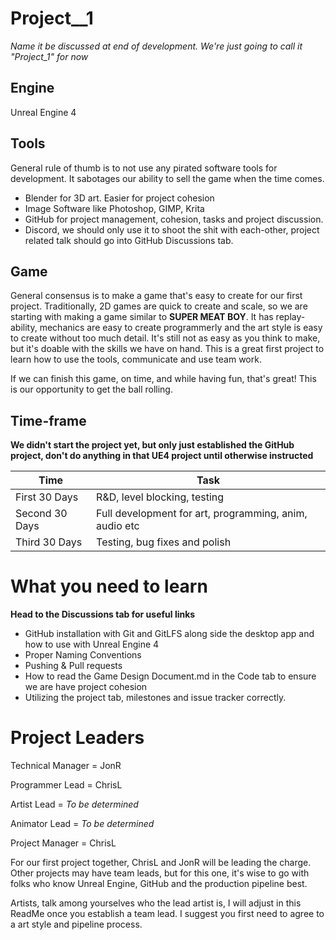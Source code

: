 # Project__1
*Name it be discussed at end of development. We're just going to call it "Project_1" for now*

## Engine
Unreal Engine 4

## Tools
General rule of thumb is to not use any pirated software tools for development. It sabotages our ability to sell the game when the time comes. 
* Blender for 3D art. Easier for project cohesion
* Image Software like Photoshop, GIMP, Krita
* GitHub for project management, cohesion, tasks and project discussion.
* Discord, we should only use it to shoot the shit with each-other, project related talk should go into GitHub Discussions tab.

## Game
General consensus is to make a game that's easy to create for our first project. Traditionally, 2D games are quick to create and scale, so we are starting with making a game similar to **SUPER MEAT BOY**. It has replay-ability, mechanics are easy to create programmerly and the art style is easy to create without too much detail. It's still not as easy as you think to make, but it's doable with the skills we have on hand. This is a great first project to learn how to use the tools, communicate and use team work. 

If we can finish this game, on time, and while having fun, that's great! This is our opportunity to get the ball rolling. 

## Time-frame
**We didn't start the project yet, but only just established the GitHub project, don't do anything in that UE4 project until otherwise instructed**

Time | Task
------------ | -------------
First 30 Days | R&D, level blocking, testing
Second 30 Days | Full development for art, programming, anim, audio etc
Third 30 Days | Testing, bug fixes and polish

# What you need to learn
**Head to the Discussions tab for useful links**
* GitHub installation with Git and GitLFS along side the desktop app and how to use with Unreal Engine 4
* Proper Naming Conventions
* Pushing & Pull requests
* How to read the Game Design Document.md in the Code tab to ensure we are have project cohesion
* Utilizing the project tab, milestones and issue tracker correctly. 

# Project Leaders
Technical Manager = JonR

Programmer Lead = ChrisL

Artist Lead = *To be determined*

Animator Lead = *To be determined*

Project Manager = ChrisL

For our first project together, ChrisL and JonR will be leading the charge. Other projects may have team leads, but for this one, it's wise to go with folks who know Unreal Engine, GitHub and the production pipeline best.

Artists, talk among yourselves who the lead artist is, I will adjust in this ReadMe once you establish a team lead. I suggest you first need to agree to a art style and pipeline process. 
